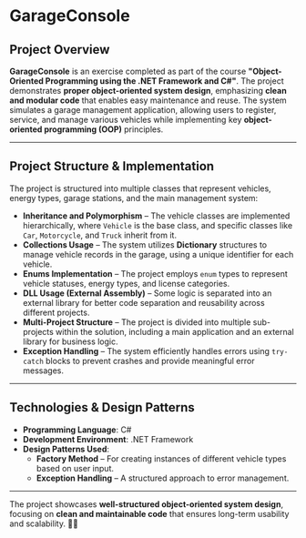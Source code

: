 # **GarageConsole**

## **Project Overview**
**GarageConsole** is an exercise completed as part of the course **"Object-Oriented Programming using the .NET Framework and C#"**. The project demonstrates **proper object-oriented system design**, emphasizing **clean and modular code** that enables easy maintenance and reuse. The system simulates a garage management application, allowing users to register, service, and manage various vehicles while implementing key **object-oriented programming (OOP)** principles.

---

## **Project Structure & Implementation**
The project is structured into multiple classes that represent vehicles, energy types, garage stations, and the main management system:
- **Inheritance and Polymorphism** – The vehicle classes are implemented hierarchically, where `Vehicle` is the base class, and specific classes like `Car`, `Motorcycle`, and `Truck` inherit from it.
- **Collections Usage** – The system utilizes **Dictionary** structures to manage vehicle records in the garage, using a unique identifier for each vehicle.
- **Enums Implementation** – The project employs `enum` types to represent vehicle statuses, energy types, and license categories.
- **DLL Usage (External Assembly)** – Some logic is separated into an external library for better code separation and reusability across different projects.
- **Multi-Project Structure** – The project is divided into multiple sub-projects within the solution, including a main application and an external library for business logic.
- **Exception Handling** – The system efficiently handles errors using `try-catch` blocks to prevent crashes and provide meaningful error messages.

---

## **Technologies & Design Patterns**
- **Programming Language**: C#
- **Development Environment**: .NET Framework
- **Design Patterns Used**:
  - **Factory Method** – For creating instances of different vehicle types based on user input.
  - **Exception Handling** – A structured approach to error management.

---

The project showcases **well-structured object-oriented system design**, focusing on **clean and maintainable code** that ensures long-term usability and scalability. 🚗🔧

